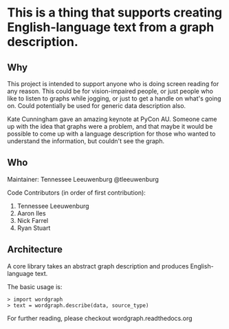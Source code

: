 This is a thing that supports creating English-language text from a graph description. 
============

Why
---

This project is intended to support anyone who is doing screen reading for any reason. This could be for vision-impaired people, or just people who like to listen to graphs while jogging, or just to get a handle on what's going on. Could potentially be used for generic data description also.

Kate Cunningham gave an amazing keynote at PyCon AU. Someone came up with the idea that graphs were a problem, and that maybe it would be possible to come up with a language description for those who wanted to understand the information, but couldn't see the graph.

Who
---
Maintainer: Tennessee Leeuwenburg @tleeuwenburg

Code Contributors (in order of first contribution):

1. Tennessee Leeuwenburg
2. Aaron Iles
3. Nick Farrel
4. Ryan Stuart



Architecture
------------

A core library takes an abstract graph description and produces English-language text. 

The basic usage is:

	> import wordgraph
	> text = wordgraph.describe(data, source_type)

For further reading, please checkout wordgraph.readthedocs.org